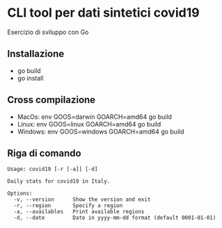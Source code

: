 # CLI tool per dati sintetici covid19

Esercizio di sviluppo con Go

## Installazione

- go build
- go install

## Cross compilazione

- MacOs: env GOOS=darwin GOARCH=amd64 go build
- Linux: env GOOS=linux GOARCH=amd64 go build
- Windows: env GOOS=windows GOARCH=amd64 go build

## Riga di comando

```
Usage: covid19 [-r [-a]] [-d]

Daily stats for covid19 in Italy.

Options:
  -v, --version      Show the version and exit
  -r, --region       Specify a region
  -a, --availables   Print available regions
  -d, --date         Date in yyyy-mm-dd format (default 0001-01-01)
```

